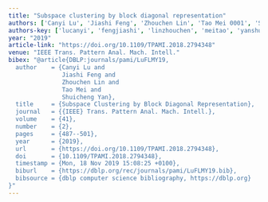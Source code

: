 ```yaml
---
title: "Subspace clustering by block diagonal representation"
authors: ['Canyi Lu', 'Jiashi Feng', 'Zhouchen Lin', 'Tao Mei 0001', 'Shuicheng Yan']
authors-key: ['lucanyi', 'fengjiashi', 'linzhouchen', 'meitao', 'yanshuicheng']
year: "2019"
article-link: "https://doi.org/10.1109/TPAMI.2018.2794348"
venue: "IEEE Trans. Pattern Anal. Mach. Intell."
bibex: "@article{DBLP:journals/pami/LuFLMY19,
  author    = {Canyi Lu and
               Jiashi Feng and
               Zhouchen Lin and
               Tao Mei and
               Shuicheng Yan},
  title     = {Subspace Clustering by Block Diagonal Representation},
  journal   = {{IEEE} Trans. Pattern Anal. Mach. Intell.},
  volume    = {41},
  number    = {2},
  pages     = {487--501},
  year      = {2019},
  url       = {https://doi.org/10.1109/TPAMI.2018.2794348},
  doi       = {10.1109/TPAMI.2018.2794348},
  timestamp = {Mon, 18 Nov 2019 15:08:25 +0100},
  biburl    = {https://dblp.org/rec/journals/pami/LuFLMY19.bib},
  bibsource = {dblp computer science bibliography, https://dblp.org}
}"
---
```

